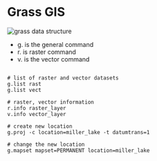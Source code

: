 # Grass GIS

![grass data structure](https://github.com/iamtekson/GLOF-simulation/assets/39838116/b5d0bfa3-dccb-430e-9d25-796571ecc606)

* g. is the general command
* r. is raster command
* v. is the vector command

```shell

# list of raster and vector datasets
g.list rast
g.list vect

# raster, vector information
r.info raster_layer
v.info vector_layer

# create new location
g.proj -c location=miller_lake -t datumtrans=1

# change the new location
g.mapset mapset=PERMANENT location=miller_lake
```

